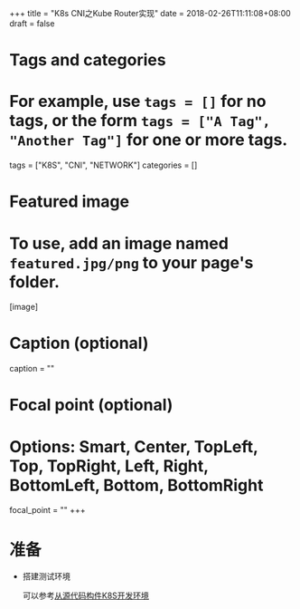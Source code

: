 +++
title = "K8s CNI之Kube Router实现"
date = 2018-02-26T11:11:08+08:00
draft = false

# Tags and categories
# For example, use `tags = []` for no tags, or the form `tags = ["A Tag", "Another Tag"]` for one or more tags.
tags = ["K8S", "CNI", "NETWORK"]
categories = []

# Featured image
# To use, add an image named `featured.jpg/png` to your page's folder. 
[image]
  # Caption (optional)
  caption = ""

  # Focal point (optional)
  # Options: Smart, Center, TopLeft, Top, TopRight, Left, Right, BottomLeft, Bottom, BottomRight
  focal_point = ""
+++

# 准备

- 搭建测试环境

  可以参考[从源代码构件K8S开发环境](https://wubigo.com/post/2016-02-03-k8s-local-development-setup/)
